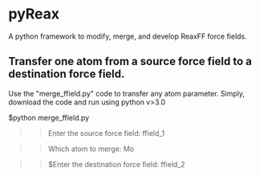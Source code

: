 # pyReax
A python framework to modify, merge, and develop ReaxFF force fields.

## Transfer one atom from a source force field to a destination force field.

Use the "merge_ffield.py" code to transfer any atom parameter.
Simply, download the code and run using python v>3.0

$python merge_ffield.py 

>>Enter the source force field: ffield_1

>>Which atom to merge: Mo

>>$Enter the destination force field: ffield_2
